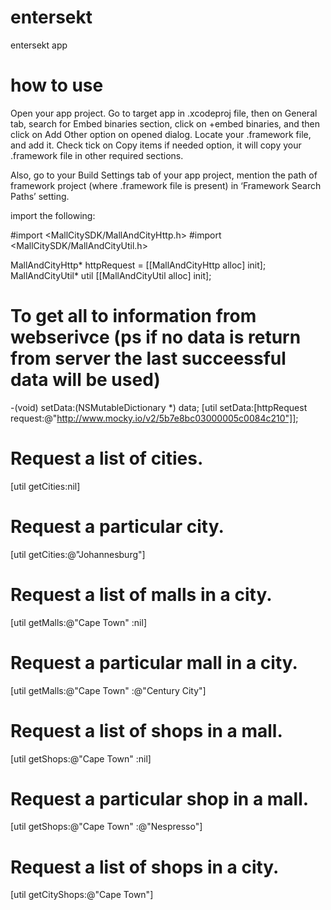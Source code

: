 # entersekt
entersekt app

# how to use

Open your app project. 
Go to target app in .xcodeproj file, then on General tab, search for Embed binaries section, click on +embed binaries, and then click on Add Other option on opened dialog. 
Locate your .framework file, and add it. 
Check tick on Copy items if needed option, it will copy your .framework file in other required sections.

Also, go to your Build Settings tab of your app project, mention the path of framework project (where .framework file is present) in ‘Framework Search Paths’ setting.

import the following:


#import <MallCitySDK/MallAndCityHttp.h>
#import <MallCitySDK/MallAndCityUtil.h>

MallAndCityHttp* httpRequest = [[MallAndCityHttp alloc] init];
MallAndCityUtil* util [[MallAndCityUtil alloc] init];


# To get all to information from webserivce (ps if no data is return from server the last succeessful data will be used)

-(void) setData:(NSMutableDictionary *) data;
[util setData:[httpRequest request:@"http://www.mocky.io/v2/5b7e8bc03000005c0084c210"]];


# Request a list of cities.

[util getCities:nil]

# Request a particular city.

[util getCities:@"Johannesburg"]

# Request a list of malls in a city.

[util getMalls:@"Cape Town" :nil]

# Request a particular mall in a city.

[util getMalls:@"Cape Town" :@"Century City"]

# Request a list of shops in a mall.

[util getShops:@"Cape Town" :nil]

# Request a particular shop in a mall.

[util getShops:@"Cape Town" :@"Nespresso"]

# Request a list of shops in a city.

[util getCityShops:@"Cape Town"]

